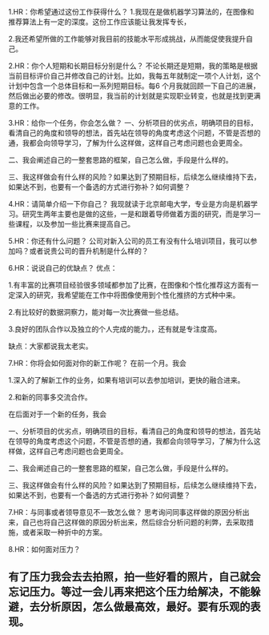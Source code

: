 1.HR：你希望通过这份工作获得什么？
1.我现在是做机器学习算法的，在图像和推荐算法上有一定的深度。这份工作应该能让我发挥专长，

2.我还希望所做的工作能够对我目前的技能水平形成挑战，从而能促使我提升自己。

2.HR：你个人短期和长期目标分别是什么？ 
不论长期还是短期，我的策略是根据当前目标评价自己并修改自己的计划。比如，我每五年就制定一项个人计划，这个计划中包含一个总体目标和一系列短期目标。每6 个月我就回顾一下自己的进展，然后做出必要的修改。很明显，我当前的计划就是实现职业转变，也就是找到更满意的工作。

3.HR：给你一个任务，你会怎么做？
一、分析项目的优劣点，明确项目的目标，看清自己的角度和领导的想法，首先站在领导的角度考虑这个问题，不管是否想的通，我都会向领导学习，了解为什么这样做，这样自己考虑问题也会更周全。

二、我会阐述自己的一整套思路的框架，自己怎么做，手段是什么样的。

三、我这样做会有什么样的风险？如果达到了预期目标，后续怎么继续维持下去，如果达不到，也要有一个备选的方式进行弥补？如何调整？

4.HR：请简单介绍一下你自己？
我现就读于北京邮电大学，专业是方向是机器学习。研究生两年主要也是做的这些，一是和跟着导师做着方面的研究，而是学习一些课程，以及参加一些比赛来提高自己。

5.HR：你还有什么问题？
公司对新入公司的员工有没有什么培训项目，我可以参加吗？或者说贵公司的晋升机制是什么样的？

6.HR：说说自己的优缺点？
优点：

1.有丰富的比赛项目经验很多领域都参加了比赛，在图像和个性化推荐这方面有一定深入的研究，我希望能在工作中将图像使用到个性化推挤的方式种中来。

2.有比较好的数据洞察力，能对每一次比赛做一些总结。

3.良好的团队合作以及独立的个人完成的能力。，还有就是专注度高。

缺点：大家都说我太老实。

7.HR：你将会如何面对你的新工作呢？
在前一个月。我会

1.深入的了解新工作的业务，如果有培训可以去参加培训，更快的融合进来。

2.和新的同事多交流合作。

在后面对于一个新的任务，我会

一、分析项目的优劣点，明确项目的目标，看清自己的角度和领导的想法，首先站在领导的角度考虑这个问题，不管是否想的通，我都会向领导学习，了解为什么这样做，这样自己考虑问题也会更周全。

二、我会阐述自己的一整套思路的框架，自己怎么做，手段是什么样的。

三、我这样做会有什么样的风险？如果达到了预期目标，后续怎么继续维持下去，如果达不到，也要有一个备选的方式进行弥补？如何调整？

7.HR：与同事或者领导意见不一致怎么做？
思考询问同事这样做的原因分析出来，自己也将自己这样做的原因分析出来，然后综合分析问题的利弊，去采取措施，或者采取一种折中的方案。

8.HR：如何面对压力？

有了压力我会去去拍照，拍一些好看的照片，自己就会忘记压力。等过一会儿再来把这个压力给解决，不能躲避，去分析原因，怎么做最高效，最好。要有乐观的表现。
--------------------- 

